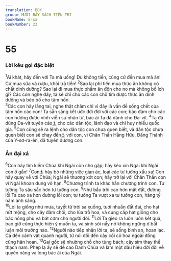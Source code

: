 ```yaml
---
translation: BDY
group: MƯỜI BẢY SÁCH TIÊN TRI
bookName: Ê-sa 
bookNumber: 23
---
```


<div class="title"><h1>55</h1><h3>Lời kêu gọi đặc biệt</h3></div>
<span class="verse es_55_1"><sup>1</sup>Ai khát, hãy đến với Ta mà uống! Dù không tiền, cũng cứ đến mua mà ăn! Cứ mua sữa và rượu, khỏi trả tiền! </span>
<span class="verse es_55_2"><sup>2</sup>Sao lại phí tiền mua thức ăn không có chất dinh dưỡng? Sao lại đi mua thực phẩm ăn độn cho no mà không bổ ích gì? Các con nghe đây, ta sẽ chỉ cho các con chỗ tìm được thức ăn dinh dưỡng và béo bổ cho tâm hồn.<br/></span>
<span class="verse es_55_3"><sup>3</sup>Các con hãy lắng tai, nghe thật chăm chỉ vì đây là vấn đề sống chết của tâm hồn các con! Ta sẵn sàng kết ước đời đời với các con; bảo đảm cho các con hưởng được vĩnh viễn sự nhân từ, bác ái Ta đã dành cho Đa-vít. </span>
<span class="verse es_55_4"><sup>4</sup>Ta đã dùng Đa-vít tuyên cáo<a href="#" data-toggle="tooltip" data-placement="bottom" title="Ctd làm nhân chứng">⚓</a> cho các dân tộc, lãnh đạo và chỉ huy nhiều quốc gia. </span>
<span class="verse es_55_5"><sup>5</sup>Con cũng sẽ ra lệnh cho dân tộc con chưa quen biết, và dân tộc chưa quen biết con sẽ chạy đến<a href="#" data-toggle="tooltip" data-placement="bottom" title="Nt chạy đến với">⚓</a> với con, vì Chân Thần Hằng Hữu, Đấng Thánh của Y-sơ-ra-ên, đã tuyên dương con.</span>
<div class="title"><h3>Ân đại xá</h3></div>
<span class="verse es_55_6"><sup>6</sup>Con hãy tìm kiếm Chúa khi Ngài còn cho gặp; hãy kêu xin Ngài khi Ngài còn ở gần! </span>
<span class="verse es_55_7"><sup>7</sup>Con<a href="#" data-toggle="tooltip" data-placement="bottom" title="Nt người gian ác">⚓</a> hãy bỏ những việc gian ác, loại các tư tưởng xấu xa! Con hãy quay về với Chúa; Ngài sẽ thương xót con; hãy trở lại với Chân Thần con vì Ngài khoan dung vô hạn. </span>
<span class="verse es_55_8"><sup>8</sup>Chương trình ta khác hẳn chương trình con. Tư tưởng Ta sâu sắc hơn tư tưởng con. </span>
<span class="verse es_55_9"><sup>9</sup>Như bầu trời cao hơn mặt đất, đường lối Ta cao xa hơn đường lối con; tư tưởng Ta vượt xa tư tưởng con, hàng tỷ năm ánh sáng.<br/></span>
<span class="verse es_55_10"><sup>10</sup>Lời ta giống như mưa, tuyết từ trời sa xuống, tuới nhuần đất đai, cho hạt nứt mộng, cho cây đâm chồi, cho lúa trỗ hoa, và cung cấp hạt giống cho bác nông phu và bát cơm cho người đói. </span>
<span class="verse es_55_11"><sup>11</sup>Lời Ta gieo ra luôn luôn kết quả, bao giờ cũng thực hiện ý muốn ta, và sinh sôi nẩy nở không ngừng ở bất luận môi trường nào. </span>
<span class="verse es_55_12"><sup>12</sup>Người nào tiếp nhận lời ta, sẽ sống bình an, hoan lạc. Cả đến cảnh vật quanh người, từ núi đồi đến cây cối cỏ hoa ngoài đồng cũng hân hoan. </span>
<span class="verse es_55_13"><sup>13</sup>Gai gốc sẽ nhường chỗ cho tùng bách; cây sim thay thế thạch nam. Phép lạ ấy sẽ đề cao Danh Chúa và làm một dấu hiệu đời đời về quyền năng và lòng bác ái của Ngài.</span>
